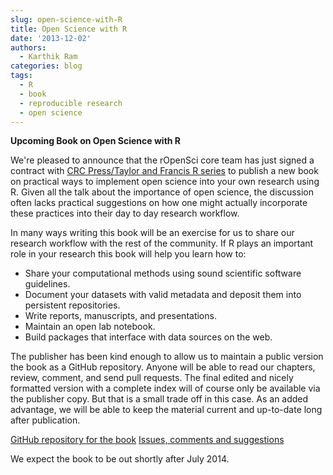 ```yaml
---
slug: open-science-with-R
title: Open Science with R
date: '2013-12-02'
authors:
  - Karthik Ram
categories: blog
tags:
  - R
  - book
  - reproducible research
  - open science
---
```


**Upcoming Book on Open Science with R**



We're pleased to announce that the rOpenSci core team has just signed a contract with [CRC Press/Taylor and Francis R series](http://www.taylorandfrancis.com/books/series/CRCTHERSER/) to publish a new book on practical ways to implement open science into your own research using R. Given all the talk about the importance of open science, the discussion often lacks practical suggestions on how one might actually incorporate these practices into their day to day research workflow.

In many ways writing this book will be an exercise for us to share our research workflow with the rest of the community. If R plays an important role in your research this book will help you learn how to:

* Share your computational methods using sound scientific software guidelines.
* Document your datasets with valid metadata and deposit them into persistent repositories.
* Write reports, manuscripts, and presentations.
* Maintain an open lab notebook.
* Build packages that interface with data sources on the web.

The publisher has been kind enough to allow us to maintain a public version the book as a GitHub repository. Anyone will be able to read our chapters, review, comment, and send pull requests. The final edited and nicely formatted version with a complete index will of course only be available via the publisher copy. But that is a small trade off in this case. As an added advantage, we will be able to keep the material current and up-to-date long after publication.

[GitHub repository for the book](https://github.com/ropensci/open-science-with-R)
[Issues, comments and suggestions](https://github.com/ropensci/open-science-with-R/issues?labels=chapter-01&state=open)


We expect the book to be out shortly after July 2014.
